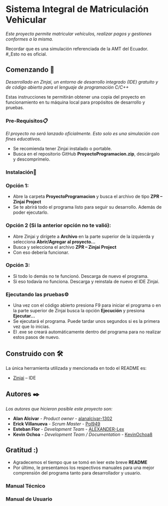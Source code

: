 # Sistema Integral de Matriculación Vehicular
_Este proyecto permite matricular vehículos, realizar pagos y gestiones conformes a la misma._ 

Recordar que es una simulación referenciada de la AMT del Ecuador. #_Esto no es oficial.
## Comenzando 🚀
_Desarrollado en Zinjai, un entorno de desarrollo integrado (IDE) gratuito y de código abierto para el lenguaje de programación C/C++_

Estas instrucciones te permitirán obtener una copia del proyecto en funcionamiento en tu máquina local para propósitos de desarrollo y pruebas.
### Pre-Requisitos📋
_El proyecto no será lanzado oficialmente. Esto solo es una simulación con fines educativos._

*	Se recomienda tener Zinjai instalado o portable.
*	Busca en el repositorio GitHub **ProyectoProgramacion.zip**, descárgalo y descomprímelo.
### Instalación🔧
### Opción 1: 
*	Abre la carpeta **ProyectoProgramacion** y busca el archivo de tipo **ZPR – Zinjai Project** 
*	Se te abrirá todo el programa listo para seguir su desarrollo. Además de poder ejecutarlo. 
### Opción 2 (Si la anterior opción no te valió):
*	Abre Zinjai y dirígete a **Archivo** en la parte superior de la izquierda y selecciona **Abrir/Agregar al proyecto…**
*	 Busca y selecciona el archivo **ZPR – Zinjai Project**
*	Con eso debería funcionar.
### Opción 3:
*	Si todo lo demás no te funcionó. Descarga de nuevo el programa.
*	Si eso todavía no funciona. Descarga y reinstala de nuevo el IDE Zinjai.
### Ejecutando las pruebas⚙️
*	Una vez con el código abierto presiona F9 para iniciar el programa o en la parte superior de Zinjai busca la opción **Ejecución** y presiona **Ejecutar…**
*	Se ejecutará el programa. Puede tardar unos segundos si es la primera vez que lo inicias.
*	El .exe se creará automáticamente dentro del programa para no realizar estos pasos de nuevo.
## Construido con 🛠️
La única herramienta utilizada y mencionada en todo el README es:
*	[Zinjai]( https://zinjai.sourceforge.net/) – IDE
## Autores ✒️
_Los autores que hicieron posible este proyecto son:_
*	**Alan Alcivar** - *Product owner* - [alanalcivar-1302](https://github.com/alanalcivar-1302)
*	**Erick Villanueva** - *Scrum Master* - [Pol949](https://github.com/Pol949)
*	**Esteban Flor** - *Development Team* - [ALEXANDER-Lex](https://github.com/ALEXANDER-Lex)
*	**Kevin Ochoa** - *Development Team / Documentation* - [KevinOchoa8](https://github.com/KevinOchoa8)
## Gratitud :)
* Agradecemos el tiempo que se tomó en leer este breve **README**
* Por último, le presentamos los respectivos manuales para una mejor comprensión del programa tanto para desarrollador y usuario.
### Manual Técnico

### Manual de Usuario

